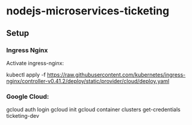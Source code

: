 # nodejs-microservices-ticketing

## Setup

### Ingress Nginx

Activate ingress-nginx:

kubectl apply -f https://raw.githubusercontent.com/kubernetes/ingress-nginx/controller-v0.41.2/deploy/static/provider/cloud/deploy.yaml

### Google Cloud:

gcloud auth login
gcloud init
gcloud container clusters get-credentials ticketing-dev
